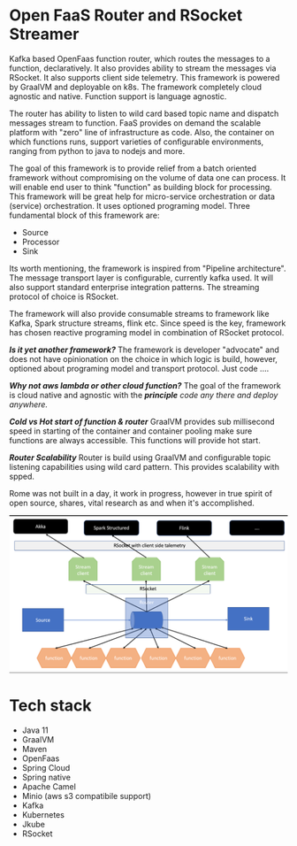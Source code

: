 # Open FaaS Router and RSocket Streamer

Kafka based OpenFaas function router, which routes the messages to a function, declaratively. It also provides ability
to stream the messages via RSocket. It also supports client side telemetry. This framework is powered by GraalVM and
deployable on k8s. The framework completely cloud agnostic and native. Function support is language agnostic.

The router has ability to listen to wild card based topic name and dispatch messages stream to function. FaaS provides
on demand the scalable platform with "zero" line of infrastructure as code. Also, the container on which functions runs,
support varieties of configurable environments, ranging from python to java to nodejs and more.

The goal of this framework is to provide relief from a batch oriented framework without compromising on the volume of
data one can process. It will enable end user to think "function" as building block for processing. This framework will
be great help for micro-service orchestration or data (service) orchestration. It uses optioned programing model. Three
fundamental block of this framework are:

- Source
- Processor
- Sink

Its worth mentioning, the framework is inspired from "Pipeline architecture". The message transport layer is
configurable, currently kafka used. It will also support standard enterprise integration patterns. The streaming
protocol of choice is RSocket.

The framework will also provide consumable streams to framework like Kafka, Spark structure streams, flink etc. Since
speed is the key, framework has chosen reactive programing model in combination of RSocket protocol.

**_Is it yet another framework?_** The framework is developer "advocate" and does not have opinionation on the choice in
which logic is build, however, optioned about programing model and transport protocol. Just code ....

**_Why not aws lambda or other cloud function?_** The goal of the framework is cloud native and agnostic with the
**_principle_** _code any there and deploy anywhere._

_**Cold vs Hot start of function & router**_ GraalVM provides sub millisecond speed in starting of the container and
container pooling make sure functions are always accessible. This functions will provide hot start.

**_Router Scalability_** Router is build using GraalVM and configurable topic listening capabilities using wild card
pattern. This provides scalability with spped.

Rome was not built in a day, it work in progress, however in true spirit of open source, shares, vital research as and
when it's accomplished.

![Router](./RSockerKafkaRouter.png)

# Tech stack

- Java 11
- GraalVM
- Maven
- OpenFaas
- Spring Cloud
- Spring native
- Apache Camel
- Minio (aws s3 compatibile support)
- Kafka
- Kubernetes
- Jkube
- RSocket


